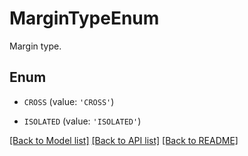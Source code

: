 # MarginTypeEnum

Margin type.

## Enum

* `CROSS` (value: `'CROSS'`)

* `ISOLATED` (value: `'ISOLATED'`)

[[Back to Model list]](../README.md#documentation-for-models) [[Back to API list]](../README.md#documentation-for-api-endpoints) [[Back to README]](../README.md)


